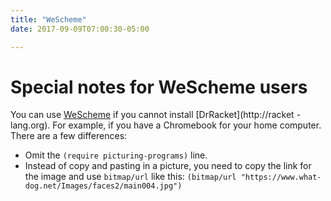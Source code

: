 ```yaml
---
title: "WeScheme"
date: 2017-09-09T07:00:30-05:00

---
```


# Special notes for WeScheme users

You can use [WeScheme](http://wescheme.org) if you cannot install [DrRacket](http://racket
-lang.org). For example, if you have a Chromebook for your home computer. There are a few differences:

* Omit the `(require picturing-programs)` line.
* Instead of copy and pasting in a picture, you need to copy the link for the image and use `bitmap/url` like this:
     `(bitmap/url "https://www.what-dog.net/Images/faces2/main004.jpg")`

